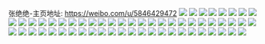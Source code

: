 张绝绝-主页地址: https://weibo.com/u/5846429472 
![](https://wx4.sinaimg.cn/mw2000/006nF1nyly1h9ggnhv21oj30wi1ycnjg.jpg) 
![](https://wx4.sinaimg.cn/mw2000/006nF1nyly1h99dh4sye7j31400u04bc.jpg) 
![](https://wx4.sinaimg.cn/mw2000/006nF1nyly1h99dh67cwbj31400u014h.jpg) 
![](https://wx4.sinaimg.cn/mw2000/006nF1nyly1h8qs4pdxlxj31kw1kwqk8.jpg) 
![](https://wx4.sinaimg.cn/mw2000/006nF1nyly1h8qha6gkr9j30y90y9jy8.jpg) 
![](https://wx4.sinaimg.cn/mw2000/006nF1nyly1h8qha69vj8j31yw1ywe66.jpg) 
![](https://wx4.sinaimg.cn/mw2000/006nF1nyly1h8qha7qd6kj31sc1scu0x.jpg) 
![](https://wx4.sinaimg.cn/mw2000/006nF1nyly1h8q0wnsu9dj313x1yynoa.jpg) 
![](https://wx4.sinaimg.cn/mw2000/006nF1nyly1h8q0wo6ojkj313k1yc18p.jpg) 
![](https://wx4.sinaimg.cn/mw2000/006nF1nyly1h8g6w8grchj30u01900y5.jpg) 
![](https://wx4.sinaimg.cn/mw2000/006nF1nyly1h8g6w7lamlj30u0190q8a.jpg) 
![](https://wx4.sinaimg.cn/mw2000/006nF1nyly1h8g6w7za48j30u0190wjv.jpg) 
![](https://wx4.sinaimg.cn/mw2000/006nF1nyly1h8g6w9iy5aj30u0140ahd.jpg) 
![](https://wx4.sinaimg.cn/mw2000/006nF1nyly1h7q1b87peej32dc35sx6v.jpg) 
![](https://wx4.sinaimg.cn/mw2000/006nF1nyly1h7q1babcc0j32dc35s4qs.jpg) 
![](https://wx4.sinaimg.cn/mw2000/006nF1nyly1h7q1bdif37j32dc35sqvb.jpg) 
![](https://wx4.sinaimg.cn/mw2000/006nF1nyly1h7q1bebmk5j316o1kwx3n.jpg) 
![](https://wx4.sinaimg.cn/mw2000/006nF1nyly1h7q1b4uc2cj32dc35sx6v.jpg) 
![](https://wx4.sinaimg.cn/mw2000/006nF1nyly1h7q1bg223wj32dc35sqv7.jpg) 
![](https://wx4.sinaimg.cn/mw2000/006nF1nyly1h77jqwzui2j30u0140mzd.jpg) 
![](https://wx4.sinaimg.cn/mw2000/006nF1nyly1h77jqxjvaej30u01407av.jpg) 
![](https://wx4.sinaimg.cn/mw2000/006nF1nyly1h77jqwes4zj30u0140q60.jpg) 
![](https://wx4.sinaimg.cn/mw2000/006nF1nyly1h77jqyach4j30u0140k1i.jpg) 
![](https://wx4.sinaimg.cn/mw2000/006nF1nyly1h6vcsmhc38j30u0140wgh.jpg) 
![](https://wx4.sinaimg.cn/mw2000/006nF1nyly1h6vcsmx0rcj30u0140tfx.jpg) 
![](https://wx4.sinaimg.cn/mw2000/006nF1nyly1h6vcsnehtfj30u014041q.jpg) 
![](https://wx4.sinaimg.cn/mw2000/006nF1nyly1h6vcsntse6j30u0140afm.jpg) 
![](https://wx4.sinaimg.cn/mw2000/006nF1nyly1h6vcsobwgbj30u0140tgw.jpg) 
![](https://wx4.sinaimg.cn/mw2000/006nF1nyly1h6vcsoppy8j30u014076b.jpg) 
![](https://wx4.sinaimg.cn/mw2000/006nF1nyly1h6nn267m54j30u0140goc.jpg) 
![](https://wx4.sinaimg.cn/mw2000/006nF1nyly1h6nn26w514j30u01400wo.jpg) 
![](https://wx4.sinaimg.cn/mw2000/006nF1nyly1h6nn27rohqj30u01407as.jpg) 
![](https://wx4.sinaimg.cn/mw2000/006nF1nyly1h6nn28n8thj30u0140131.jpg) 
![](https://wx4.sinaimg.cn/mw2000/006nF1nyly1h6nn29eomxj30u0140jvc.jpg) 
![](https://wx4.sinaimg.cn/mw2000/006nF1nyly1h6nn2a1g03j30u0140add.jpg) 
![](https://wx4.sinaimg.cn/mw2000/006nF1nyly1h6nn2ar0ezj30u014047m.jpg) 
![](https://wx4.sinaimg.cn/mw2000/006nF1nyly1h6nn2blnonj30u019044s.jpg) 
![](https://wx4.sinaimg.cn/mw2000/006nF1nyly1h6kco4f3dzj30u0140wif.jpg) 
![](https://wx4.sinaimg.cn/mw2000/006nF1nyly1h6kco4vz1vj30u01403zq.jpg) 
![](https://wx4.sinaimg.cn/mw2000/006nF1nyly1h6kco41j1zj30u0140gn7.jpg) 
![](https://wx4.sinaimg.cn/mw2000/006nF1nyly1h6kco5dbhmj30u0140ju4.jpg) 
![](https://wx4.sinaimg.cn/mw2000/006nF1nyly1h6kco5p8s4j30u0140gm9.jpg) 
![](https://wx4.sinaimg.cn/mw2000/006nF1nyly1h6kco65z8kj30u0140gnk.jpg) 
![](https://wx4.sinaimg.cn/mw2000/006nF1nyly1h6ekzq7kz7j30u00u076j.jpg) 
![](https://wx4.sinaimg.cn/mw2000/006nF1nyly1h6ekzqndwfj30u00u0wkz.jpg) 
![](https://wx4.sinaimg.cn/mw2000/006nF1nyly1h687y65qm9j30u014045k.jpg) 
![](https://wx4.sinaimg.cn/mw2000/006nF1nyly1h687y6ki5pj30u0140myy.jpg) 
![](https://wx4.sinaimg.cn/mw2000/006nF1nyly1h687y71uc8j30u0140jua.jpg) 
![](https://wx4.sinaimg.cn/mw2000/006nF1nyly1h687y7flpej30u0140dlt.jpg) 
![](https://wx4.sinaimg.cn/mw2000/006nF1nyly1h687y7yaglj30u0140qbv.jpg) 
![](https://wx4.sinaimg.cn/mw2000/006nF1nyly1h687y8gbzcj30u014077f.jpg) 
![](https://wx4.sinaimg.cn/mw2000/006nF1nyly1h687y8ys3gj30u01400vx.jpg) 
![](https://wx4.sinaimg.cn/mw2000/006nF1nyly1h5lfwosvcij31sb28qu0x.jpg) 
![](https://wx4.sinaimg.cn/mw2000/006nF1nyly1h5lfwo3wi4j31m72974j0.jpg) 
![](https://wx4.sinaimg.cn/mw2000/006nF1nyly1h5lfwrlv0pj31qn2491c5.jpg) 
![](https://wx4.sinaimg.cn/mw2000/006nF1nyly1h5kc1cgggaj316o1kwwsg.jpg) 
![](https://wx4.sinaimg.cn/mw2000/006nF1nyly1h5kc1cptnbj316o1kwki5.jpg) 

